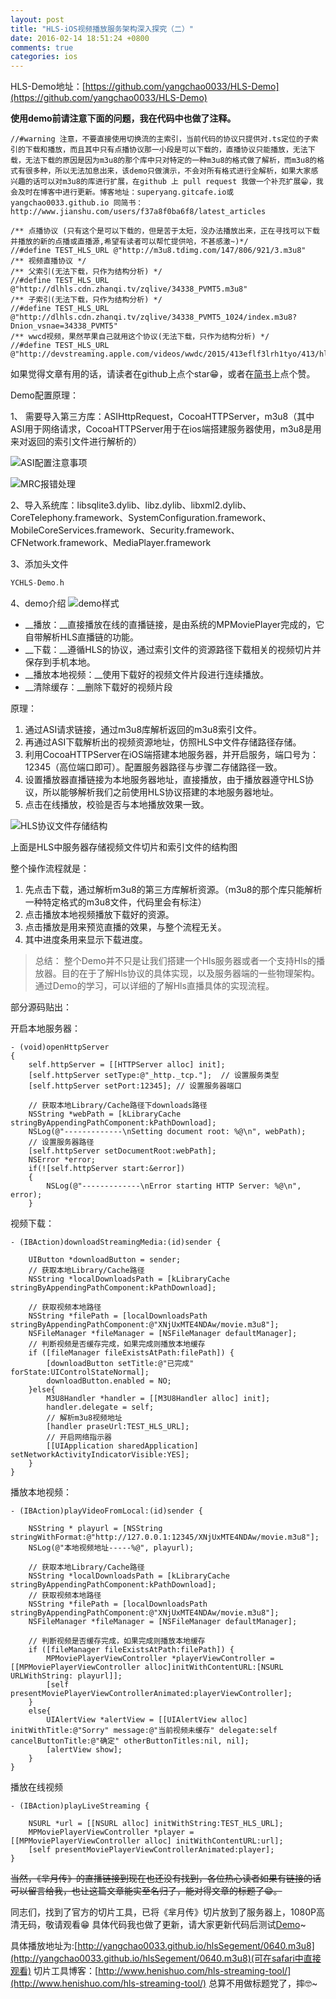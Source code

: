 ```yaml
---
layout: post
title: "HLS-iOS视频播放服务架构深入探究（二）"
date: 2016-02-14 18:51:24 +0800
comments: true
categories: ios
---
```


HLS-Demo地址：[https://github.com/yangchao0033/HLS-Demo](https://github.com/yangchao0033/HLS-Demo)

**使用demo前请注意下面的问题，我在代码中也做了注释。**

```objc
//#warning 注意，不要直接使用切换流的主索引，当前代码的协议只提供对.ts定位的子索引的下载和播放，而且其中只有点播协议那一小段是可以下载的，直播协议只能播放，无法下载，无法下载的原因是因为m3u8的那个库中只对特定的一种m3u8的格式做了解析，而m3u8的格式有很多种，所以无法加息出来，该demo只做演示，不会对所有格式进行全解析，如果大家感兴趣的话可以对m3u8的库进行扩展，在github 上 pull request 我做一个补充扩展😁，我会及时在博客中进行更新。博客地址：superyang.gitcafe.io或yangchao0033.github.io 同简书：http://www.jianshu.com/users/f37a8f0ba6f8/latest_articles

/** 点播协议 (只有这个是可以下载的，但是苦于太短，没办法播放出来，正在寻找可以下载并播放的新的点播或直播源,希望有读者可以帮忙提供哈，不甚感激~)*/
//#define TEST_HLS_URL @"http://m3u8.tdimg.com/147/806/921/3.m3u8"
/** 视频直播协议 */
/** 父索引(无法下载，只作为结构分析) */
//#define TEST_HLS_URL @"http://dlhls.cdn.zhanqi.tv/zqlive/34338_PVMT5.m3u8"
/** 子索引(无法下载，只作为结构分析) */
//#define TEST_HLS_URL @"http://dlhls.cdn.zhanqi.tv/zqlive/34338_PVMT5_1024/index.m3u8?Dnion_vsnae=34338_PVMT5"
/** wwcd视频，果然苹果自己就用这个协议(无法下载，只作为结构分析) */
//#define TEST_HLS_URL @"http://devstreaming.apple.com/videos/wwdc/2015/413eflf3lrh1tyo/413/hls_vod_mvp.m3u8"
```

如果觉得文章有用的话，请读者在github上点个star😁，或者在[简书](http://www.jianshu.com/users/f37a8f0ba6f8/latest_articles)上点个赞。

Demo配置原理：

1、 需要导入第三方库：ASIHttpRequest，CocoaHTTPServer，m3u8（其中ASI用于网络请求，CocoaHTTPServer用于在ios端搭建服务器使用，m3u8是用来对返回的索引文件进行解析的）
<!--more-->
![ASI配置注意事项](https://github.com/yangchao0033/HLS-Demo/blob/master/%E9%85%8D%E7%BD%AE%E7%8E%AF%E5%A2%831.png?raw=true)

![MRC报错处理](https://github.com/yangchao0033/HLS-Demo/blob/master/%E9%85%8D%E7%BD%AE%E7%8E%AF%E5%A2%832.png?raw=true)

2、导入系统库：libsqlite3.dylib、libz.dylib、libxml2.dylib、CoreTelephony.framework、SystemConfiguration.framework、MobileCoreServices.framework、Security.framework、CFNetwork.framework、MediaPlayer.framework

3、添加头文件

```c
YCHLS-Demo.h
```

4、demo介绍
![demo样式](https://github.com/yangchao0033/yangchao0033.github.io/blob/source/images/ios/2016/2/HLS_demo_UI.png?raw=true)

* __播放：__直接播放在线的直播链接，是由系统的MPMoviePlayer完成的，它自带解析HLS直播链的功能。
* __下载：__遵循HLS的协议，通过索引文件的资源路径下载相关的视频切片并保存到手机本地。
* __播放本地视频：__使用下载好的视频文件片段进行连续播放。
* __清除缓存：__删除下载好的视频片段

原理：

1. 通过ASI请求链接，通过m3u8库解析返回的m3u8索引文件。
2. 再通过ASI下载解析出的视频资源地址，仿照HLS中文件存储路径存储。
3. 利用CocoaHTTPServer在iOS端搭建本地服务器，并开启服务，端口号为：12345（高位端口即可）。配置服务器路径与步骤二存储路径一致。
4. 设置播放器直播链接为本地服务器地址，直接播放，由于播放器遵守HLS协议，所以能够解析我们之前使用HLS协议搭建的本地服务器地址。
5. 点击在线播放，校验是否与本地播放效果一致。

![HLS协议文件存储结构](https://github.com/yangchao0033/yangchao0033.github.io/blob/source/images/ios/2016/2/HLS%E5%8D%8F%E8%AE%AE%E6%96%87%E4%BB%B6%E5%AD%98%E5%82%A8%20.png?raw=true)

上面是HLS中服务器存储视频文件切片和索引文件的结构图

整个操作流程就是：

1. 先点击下载，通过解析m3u8的第三方库解析资源。（m3u8的那个库只能解析一种特定格式的m3u8文件，代码里会有标注）
2. 点击播放本地视频播放下载好的资源。
3. 点击播放是用来预览直播的效果，与整个流程无关。
4. 其中进度条用来显示下载进度。

> 总结：
> 整个Demo并不只是让我们搭建一个Hls服务器或者一个支持Hls的播放器。目的在于了解Hls协议的具体实现，以及服务器端的一些物理架构。通过Demo的学习，可以详细的了解Hls直播具体的实现流程。

部分源码贴出：

开启本地服务器：

```objc
- (void)openHttpServer
{
    self.httpServer = [[HTTPServer alloc] init];
    [self.httpServer setType:@"_http._tcp."];  // 设置服务类型
    [self.httpServer setPort:12345]; // 设置服务器端口
    
    // 获取本地Library/Cache路径下downloads路径
    NSString *webPath = [kLibraryCache stringByAppendingPathComponent:kPathDownload];
    NSLog(@"-------------\nSetting document root: %@\n", webPath);
    // 设置服务器路径
    [self.httpServer setDocumentRoot:webPath];
    NSError *error;
    if(![self.httpServer start:&error])
    {
        NSLog(@"-------------\nError starting HTTP Server: %@\n", error);
    }
```

视频下载：

```objc
- (IBAction)downloadStreamingMedia:(id)sender {
    
    UIButton *downloadButton = sender;
    // 获取本地Library/Cache路径
    NSString *localDownloadsPath = [kLibraryCache stringByAppendingPathComponent:kPathDownload];
    
    // 获取视频本地路径
    NSString *filePath = [localDownloadsPath stringByAppendingPathComponent:@"XNjUxMTE4NDAw/movie.m3u8"];
    NSFileManager *fileManager = [NSFileManager defaultManager];
    // 判断视频是否缓存完成，如果完成则播放本地缓存
    if ([fileManager fileExistsAtPath:filePath]) {
        [downloadButton setTitle:@"已完成" forState:UIControlStateNormal];
        downloadButton.enabled = NO;
    }else{
        M3U8Handler *handler = [[M3U8Handler alloc] init];
        handler.delegate = self;
        // 解析m3u8视频地址
        [handler praseUrl:TEST_HLS_URL];
        // 开启网络指示器
        [[UIApplication sharedApplication] setNetworkActivityIndicatorVisible:YES];
    }
}
```
播放本地视频：


```objc
- (IBAction)playVideoFromLocal:(id)sender {
    
    NSString * playurl = [NSString stringWithFormat:@"http://127.0.0.1:12345/XNjUxMTE4NDAw/movie.m3u8"];
    NSLog(@"本地视频地址-----%@", playurl);
    
    // 获取本地Library/Cache路径
    NSString *localDownloadsPath = [kLibraryCache stringByAppendingPathComponent:kPathDownload];
    // 获取视频本地路径
    NSString *filePath = [localDownloadsPath stringByAppendingPathComponent:@"XNjUxMTE4NDAw/movie.m3u8"];
    NSFileManager *fileManager = [NSFileManager defaultManager];
    
    // 判断视频是否缓存完成，如果完成则播放本地缓存
    if ([fileManager fileExistsAtPath:filePath]) {
        MPMoviePlayerViewController *playerViewController =[[MPMoviePlayerViewController alloc]initWithContentURL:[NSURL URLWithString: playurl]];
        [self presentMoviePlayerViewControllerAnimated:playerViewController];
    }
    else{
        UIAlertView *alertView = [[UIAlertView alloc] initWithTitle:@"Sorry" message:@"当前视频未缓存" delegate:self cancelButtonTitle:@"确定" otherButtonTitles:nil, nil];
        [alertView show];
    }
}
```

播放在线视频

```objc
- (IBAction)playLiveStreaming {
    
    NSURL *url = [[NSURL alloc] initWithString:TEST_HLS_URL];
    MPMoviePlayerViewController *player = [[MPMoviePlayerViewController alloc] initWithContentURL:url];
    [self presentMoviePlayerViewControllerAnimated:player];
}
```

~~当然，《芈月传》的直播链接到现在也还没有找到，各位热心读者如果有链接的话可以留言给我，也让这篇文章能实至名归了，能对得文章的标题了😁。~~

同志们，找到了官方的切片工具，已将《芈月传》切片放到了服务器上，1080P高清无码，敬请观看😁
具体代码我也做了更新，请大家更新代码后测试[Demo](https://github.com/yangchao0033/HLS-Demo)~

具体播放地址为:[http://yangchao0033.github.io/hlsSegement/0640.m3u8](http://yangchao0033.github.io/hlsSegement/0640.m3u8)(可在safari中直接观看)
切片工具博客：[http://www.henishuo.com/hls-streaming-tool/](http://www.henishuo.com/hls-streaming-tool/)
总算不用做标题党了，摔🤓~
